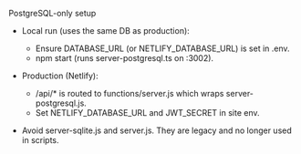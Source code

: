 PostgreSQL-only setup

- Local run (uses the same DB as production):
  - Ensure DATABASE_URL (or NETLIFY_DATABASE_URL) is set in .env.
  - npm start (runs server-postgresql.ts on :3002).

- Production (Netlify):
  - /api/* is routed to functions/server.js which wraps server-postgresql.js.
  - Set NETLIFY_DATABASE_URL and JWT_SECRET in site env.

- Avoid server-sqlite.js and server.js. They are legacy and no longer used in scripts.
